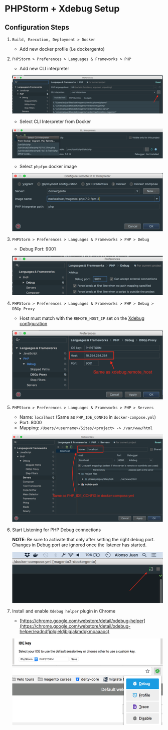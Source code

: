 # PHPStorm + Xdebug Setup

## Configuration Steps

1. `Build, Execution, Deployment > Docker`

	* Add new docker profile (i.e dockergento)

2. `PHPStorm > Preferences > Languages & Frameworks > PHP`

	* Add new CLI interpreter

	![cli_new_interpreter](img/cli_new_interpreter.png)
	
	* Select CLI Interpreter from Docker

	![interpreter_from_docker](img/interpreter_from_docker.png)
	
	* Select `phpfpm` docker image

	![interpreter_phpfpm_image](img/interpreter_phpfpm_image.png)

3. `PHPStorm > Preferences > Languages & Frameworks > PHP > Debug`	
	* Debug Port: 9001

	![debug_port](img/debug_port.png)

4. `PHPStorm > Preferences > Languages & Frameworks > PHP > Debug > DBGp Proxy`

	* Host must match with the `REMOTE_HOST_IP` set on the [Xdebug configuration](xdebug.md)

	![debug_dbgp](img/debug_dbgp.png)

5. `PHPStorm > Preferences > Languages & Frameworks > PHP > Servers`

	* Name: `localhost` (Same as `PHP_IDE_CONFIG` in `docker-compose.yml`)
	* Port: 8000
	* Mapping: `/Users/<username>/Sites/<project> -> /var/www/html`

	![debug_server_mapping](img/debug_server_mapping.png)
	
6. Start Listening for PHP Debug connections

	**NOTE**: Be sure to activate that only after setting the right debug port. Changes in Debug port are ignored once the listener has started.
	
	![PHPStorm Debug Listener](img/phpstorm_debug_listener.png)

	
7. Install and enable `Xdebug helper` plugin in Chrome

	* [https://chrome.google.com/webstore/detail/xdebug-helper](https://chrome.google.com/webstore/detail/xdebug-helper/eadndfjplgieldjbigjakmdgkmoaaaoc)
	
	![Xdebug Helper Config](img/xdebug_helper_config.png)
	![Xdebug Helper Enable](img/xdebug_helper_enable.png)

	
	
	
	
